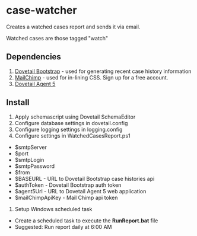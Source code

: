 case-watcher
============

Creates a watched cases report and sends it via email.

Watched cases are those tagged "watch"

## Dependencies
1. [Dovetail Bootstrap](https://github.com/DovetailSoftware/dovetail-bootstrap) - used for generating recent case history information
1. [MailChimp](http://mailchimp.com/) - used for in-lining CSS. Sign up for a free account.
1. [Dovetail Agent 5](https://support.dovetailsoftware.com/selfservice/products/show/Dovetail%20Agent)

## Install
1. Apply schemascript using Dovetail SchemaEditor
1. Configure database settings in dovetail.config
1. Configure logging settings in logging.config
1. Configure settings in WatchedCasesReport.ps1
  * $smtpServer
  * $port
  * $smtpLogin
  * $smtpPassword
  * $from
  * $BASEURL - URL to Dovetail Bootstrap case histories api
  * $authToken  - Dovetail Bootstrap auth token
  * $agent5Url - URL to Dovetail Agent 5 web application
  * $mailChimpApiKey - Mail Chimp api token
1. Setup Windows scheduled task
  * Create a scheduled task to execute the **RunReport.bat** file
  * Suggested: Run report daily at 6:00 AM
